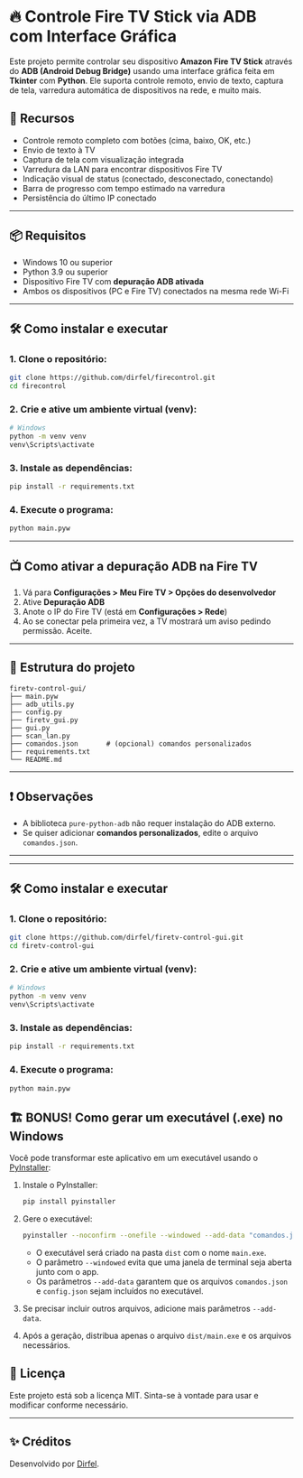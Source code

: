 # 🔥 Controle Fire TV Stick via ADB com Interface Gráfica

Este projeto permite controlar seu dispositivo **Amazon Fire TV Stick** através do **ADB (Android Debug Bridge)** usando uma interface gráfica feita em **Tkinter** com **Python**. Ele suporta controle remoto, envio de texto, captura de tela, varredura automática de dispositivos na rede, e muito mais.

## 🚀 Recursos

- Controle remoto completo com botões (cima, baixo, OK, etc.)
- Envio de texto à TV
- Captura de tela com visualização integrada
- Varredura da LAN para encontrar dispositivos Fire TV
- Indicação visual de status (conectado, desconectado, conectando)
- Barra de progresso com tempo estimado na varredura
- Persistência do último IP conectado

---

## 📦 Requisitos

- Windows 10 ou superior
- Python 3.9 ou superior
- Dispositivo Fire TV com **depuração ADB ativada**
- Ambos os dispositivos (PC e Fire TV) conectados na mesma rede Wi-Fi

---

## 🛠️ Como instalar e executar

### 1. Clone o repositório:

```bash
git clone https://github.com/dirfel/firecontrol.git
cd firecontrol
```

### 2. Crie e ative um ambiente virtual (venv):

```bash
# Windows
python -m venv venv
venv\Scripts\activate
```

### 3. Instale as dependências:

```bash
pip install -r requirements.txt
```

### 4. Execute o programa:

```bash
python main.pyw
```

---

## 📺 Como ativar a depuração ADB na Fire TV

1. Vá para **Configurações > Meu Fire TV > Opções do desenvolvedor**
2. Ative **Depuração ADB**
3. Anote o IP do Fire TV (está em **Configurações > Rede**)
4. Ao se conectar pela primeira vez, a TV mostrará um aviso pedindo permissão. Aceite.

---

## 🧪 Estrutura do projeto

```
firetv-control-gui/
├── main.pyw
├── adb_utils.py
├── config.py
├── firetv_gui.py
├── gui.py
├── scan_lan.py
├── comandos.json       # (opcional) comandos personalizados
├── requirements.txt
└── README.md
```

---

## ❗ Observações

- A biblioteca `pure-python-adb` não requer instalação do ADB externo.
- Se quiser adicionar **comandos personalizados**, edite o arquivo `comandos.json`.

---

---

## 🛠️ Como instalar e executar

### 1. Clone o repositório:

```bash
git clone https://github.com/dirfel/firetv-control-gui.git
cd firetv-control-gui
```

### 2. Crie e ative um ambiente virtual (venv):

```bash
# Windows
python -m venv venv
venv\Scripts\activate
```

### 3. Instale as dependências:

```bash
pip install -r requirements.txt
```

### 4. Execute o programa:

```bash
python main.pyw
```

## 🏗️ BONUS! Como gerar um executável (.exe) no Windows

Você pode transformar este aplicativo em um executável usando o [PyInstaller](https://pyinstaller.org/):

1. Instale o PyInstaller:
    ```bash
    pip install pyinstaller
    ```

2. Gere o executável:
    ```bash
    pyinstaller --noconfirm --onefile --windowed --add-data "comandos.json;." --add-data "config.json;." main.pyw
    ```
    - O executável será criado na pasta `dist` com o nome `main.exe`.
    - O parâmetro `--windowed` evita que uma janela de terminal seja aberta junto com o app.
    - Os parâmetros `--add-data` garantem que os arquivos `comandos.json` e `config.json` sejam incluídos no executável.

3. Se precisar incluir outros arquivos, adicione mais parâmetros `--add-data`.

4. Após a geração, distribua apenas o arquivo `dist/main.exe` e os arquivos necessários.

## 📃 Licença

Este projeto está sob a licença MIT. Sinta-se à vontade para usar e modificar conforme necessário.

---

## ✨ Créditos

Desenvolvido por [Dirfel](https://github.com/dirfel).
